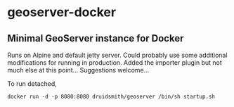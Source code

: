 # geoserver-docker
## Minimal GeoServer instance for Docker

Runs on Alpine and default jetty server.  Could probably use some additional modifications for running in production.
Added the importer plugin but not much else at this point...
Suggestions welcome...

To run detached,

    docker run -d -p 8080:8080 druidsmith/geoserver /bin/sh startup.sh
